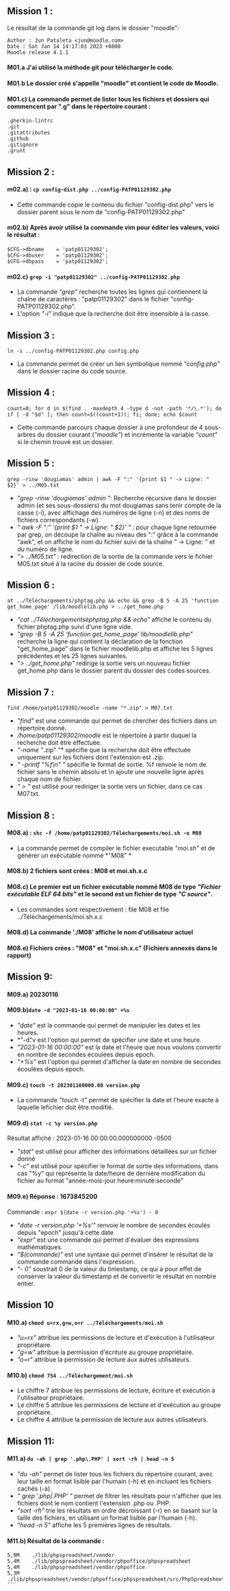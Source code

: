 ## Mission 1 :

Le résultat de la commande git log dans le dossier "moodle": 
```
Author : Jun Pataleta <jun@moodle.com>  
Date : Sat Jan 14 14:17:03 2023 +0800  
Moodle release 4.1.1  
```
#### M01.a J'ai utilisé la méthode git pour télécharger le code.    
#### M01.b Le dossier créé s'appelle "moodle" et contient le code de Moodle.  

#### M01.c) La commande permet de lister tous les fichiers et dossiers qui commencent par ".g" dans le répertoire courant :  
```
.gherkin-lintrc  
.git  
.gitattributes  
.github  
.gitignore  
.grunt  
```

## Mission 2 :

#### m02.a) : ```cp config-dist.php ../config-PATP01129302.php ```  
- Cette commande copie le contenu du fichier "config-dist.php" vers le dossier parent sous le nom de "config-PATP01129302.php"  

#### m02.b) Après avoir utilisé la commande vim pour éditer les valeurs, voici le résultat :  
```
$CFG->dbname    = 'patp01129302';  
$CFG->dbuser    = 'patp01129302';  
$CFG->dbpass    = 'patp01129302';  
```

#### m02.c) ```grep -i "patp01129302" ../config-PATP01129302.php  ``` 
- La commande *"grep"* recherche toutes les lignes qui contiennent la chaîne de caractères : "patp01129302" dans le fichier "config-PATP01129302.php".   
- L'option *"-i"* indique que la recherche doit être insensible à la casse.


## Mission 3 :
```ln -s ../config-PATP01129302.php config.php   ```  
- La commande permet de créer un lien symbolique nommé *"config.php"* dans le dossier racine du code source.

## Mission 4 :
```count=0; for d in $(find . -maxdepth 4 -type d -not -path '*/\.*'); do if [ -d "$d" ]; then count=$((count+1)); fi; done; echo $count```  
- Cette commande parcours chaque dossier à une profondeur de 4 sous-arbres du dossier courant (*"moodle"*) et incrémente la variable *"count"* si le chemin trouvé est un dossier.

## Mission 5 :
```grep -rinw 'dougiamas' admin | awk -F ":" '{print $1 " -> Ligne: " $2}' > ../M05.txt ``` 

- *"grep -rinw 'dougiamas' admin "*: Recherche récursive dans le dossier admin (et ses sous-dossiers) du mot dougiamas sans tenir compte de la casse (-i), avec affichage des numéros de ligne (-n) et des noms de fichiers correspondants (-w).  
- *" awk -F ":" '{print $1 " -> Ligne: " $2}' "* : pour chaque ligne retournée par grep, on découpe la chaîne au niveau des ":" grâce à la commande "awk", et on affiche le nom du fichier suivi de la chaîne " -> Ligne: " et du numéro de ligne.  
- *"> ../M05.txt"* : redirection de la sortie de la commande vers le fichier M05.txt situé à la racine du dossier de code source.  

## Mission 6 : 

```at ../Téléchargements/phptag.php && echo && grep -B 5 -A 25 'function get_home_page' /lib/moodlelib.php > ../get_home.php  ```
- *"cat ../Téléchargementséphptag.php && echo"* affiche le contenu du fichier phptag.php suivi d'une ligne vide.  
- *"grep -B 5 -A 25 'function get_home_page' lib/moodlelib.php"* recherche la ligne qui contient la déclaration de la fonction "get_home_page" dans le fichier moodlelib.php et affiche les 5 lignes précédentes et les 25 lignes suivantes.  
- *"> ../get_home.php"* redirige la sortie vers un nouveau fichier get_home.php dans le dossier parent du dossier des codes sources.  


## Mission 7 : 

```find /home/patp01129302/moodle -name "*.zip" > M07.txt   ```
- *"find"* est une commande qui permet de chercher des fichiers dans un répertoire donné.  
- */home/patp01129302/moodle* est le répertoire à partir duquel la recherche doit être effectuée.  
- *"-name "*.zip" "* spécifie que la recherche doit être effectuée uniquement sur les fichiers dont l'extension est .zip.  
- *" -printf "%f\n" "* spécifie le format de sortie. %f renvoie le nom de fichier sans le chemin absolu et \n ajoute une nouvelle ligne après chaque nom de fichier. 
- *" > "* est utilisé pour rediriger la sortie vers un fichier, dans ce cas M07.txt.  


## Mission 8 :

#### M08.a) : ```shc -f /home/patp01129302/Téléchargements/moi.sh -o M08  ```
- La commande permet de compiler le fichier executable *"moi.sh"* et de générer un exécutable nommé *"M08" * 

#### M08.b) 2 fichiers sont crées : M08 et moi.sh.x.c  

#### M08.c) Le premier est un fichier exécutable nommé M08 de type *"Fichier exécutable ELF 64 bits"* et le second est un fichier de type *"C source"*.  
- Les commandes sont respectivement : file M08 et file ../Téléchargements/moi.sh.x.c

#### M08.d) La commande './M08' affiche le nom d'utilisateur actuel  

#### M08.e) Fichiers crées : "M08" et "moi.sh.x.c" (Fichiers annexés dans le rapport)  


## Mission 9:

#### M09.a) 20230116

#### M09.b)``` date -d "2023-01-16 00:00:00" +%s  ```
- *"date"* est la commande qui permet de manipuler les dates et les heures.  
- *"-d"v est l'option qui permet de spécifier une date et une heure.  
- *"2023-01-16 00:00:00"* est la date et l'heure que nous voulons convertir en nombre de secondes écoulées depuis epoch.  
- *"+%s"* est l'option qui permet d'afficher la date en nombre de secondes écoulées depuis epoch.  


#### M09.c) ```touch -t 202301160000.00 version.php ``` 
- La commande *"touch -t"* permet de spécifier la date et l'heure exacte à laquelle lefichier doit être modifié.

#### M09.d) ```stat -c %y version.php  ```
Résultat affiché : 2023-01-16 00:00:00.000000000 -0500

- *"stat"* est utilisé pour afficher des informations détaillées sur un fichier donné  
- *"-c"* est utilisé pour spécifier le format de sortie des informations, dans cas "%y" qui représente la date/heure de dernière modification du fichier au format   "année-mois-jour heure:minute:seconde"  

#### M09.e) Réponse : 1673845200  
Commande : ```expr $(date -r version.php '+%s') - 0```  

- *"date -r version.php '+%s'"* renvoie le nombre de secondes écoulés depuis "epoch" jusqu'à cette date  
- *"expr"* est une commande qui permet d'évaluer des expressions mathématiques.  
- *"$(commande)"* est une syntaxe qui permet d'insérer le résultat de la commande commande dans l'expression.  
- *"- 0"* soustrait 0 de la valeur du timestamp, ce qui a pour effet de conserver la valeur du timestamp et de convertir le résultat en nombre entier.  

## Mission 10
#### M10.a) ```chmod u=rx,g=w,o=r ../Téléchargements/moi.sh  ```

- *"u=rx"* attribue les permissions de lecture et d'exécution à l'utilisateur propriétaire.  
- *"g=w"* attribue la permission d'écriture au groupe propriétaire.  
- *"o=r"* attribue la permission de lecture aux autres utilisateurs.  

#### M10.b) ```chmod 754 ../Téléchargement/moi.sh  ```

- Le chiffre 7 attribue les permissions de lecture, écriture et exécution à l'utilisateur propriétaire.  
- Le chiffre 5 attribue les permissions de lecture et d'exécution au groupe propriétaire.  
- Le chiffre 4 attribue la permission de lecture aux autres utilisateurs.  


## Mission 11:
#### M11.a) ```du -ah | grep '.php\.PHP' | sort -rh | head -n 5  ```

- *"du -ah"* permet de lister tous les fichiers du répertoire courant, avec leur taille en format lisible par l'humain (-h) et en incluant les fichiers cachés (-a).  
- *" grep '.php\|.PHP' "* permet de filtrer les résultats pour n'afficher que les fichiers dont le nom contient l'extension .php ou .PHP.  
- *"sort -rh"* trie les résultats en ordre décroissant (-r) en se basant sur la taille des fichiers, en utilisant un format lisible par l'humain (-h).  
- *"head -n 5"* affiche les 5 premières lignes de résultats.  


#### M11.b) Résultat de la commande :  
```6,0M	./lib/phpspreadsheet  
5,9M	./lib/phpspreadsheet/vendor  
5,4M	./lib/phpspreadsheet/vendor/phpoffice/phpspreadsheet  
5,4M	./lib/phpspreadsheet/vendor/phpoffice  
5,3M	./lib/phpspreadsheet/vendor/phpoffice/phpspreadsheet/src/PhpSpreadsheet  ```
